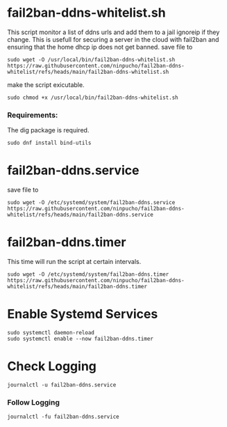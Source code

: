 # fail2ban-ddns-whitelist.sh
This script monitor a list of ddns urls and add them to a jail ignoreip if they change. This is usefull for securing a server in the cloud with fail2ban and ensuring that the home dhcp ip does not get banned.
save file to
```
sudo wget -O /usr/local/bin/fail2ban-ddns-whitelist.sh https://raw.githubusercontent.com/ninpucho/fail2ban-ddns-whitelist/refs/heads/main/fail2ban-ddns-whitelist.sh
```
make the script exicutable.
```
sudo chmod +x /usr/local/bin/fail2ban-ddns-whitelist.sh
```
### Requirements:
The dig package is required.
```
sudo dnf install bind-utils
```
# fail2ban-ddns.service
save file to
```
sudo wget -O /etc/systemd/system/fail2ban-ddns.service https://raw.githubusercontent.com/ninpucho/fail2ban-ddns-whitelist/refs/heads/main/fail2ban-ddns.service
```
# fail2ban-ddns.timer
This time will run the script at certain intervals.
```
sudo wget -O /etc/systemd/system/fail2ban-ddns.timer https://raw.githubusercontent.com/ninpucho/fail2ban-ddns-whitelist/refs/heads/main/fail2ban-ddns.timer
```

# Enable Systemd Services
```
sudo systemctl daemon-reload
sudo systemctl enable --now fail2ban-ddns.timer
```

# Check Logging
```
journalctl -u fail2ban-ddns.service
```
### Follow Logging
```
journalctl -fu fail2ban-ddns.service
```
